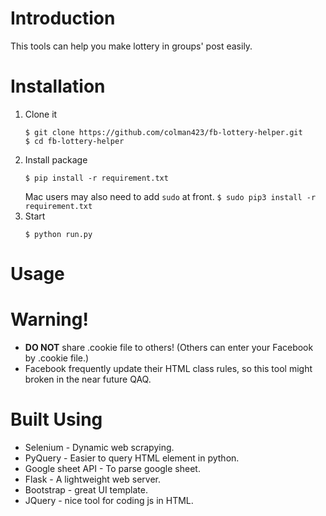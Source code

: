 # Introduction
This tools can help you make lottery in groups' post easily.

# Installation
1.  Clone it
    ```
    $ git clone https://github.com/colman423/fb-lottery-helper.git
    $ cd fb-lottery-helper
    ```
2. Install package
    ```
    $ pip install -r requirement.txt
    ```
    Mac users may also need to add `sudo` at front.
         ```
        $ sudo pip3 install -r requirement.txt
        ```   
3. Start
    ```
    $ python run.py
    ```

# Usage

#


# Warning!
- **DO NOT** share .cookie file to others!
(Others can enter your Facebook by .cookie file.)
- Facebook frequently update their HTML class rules, 
so this tool might broken in the near future QAQ.

# Built Using
- Selenium - Dynamic web scrapying.
- PyQuery - Easier to query HTML element in python.
- Google sheet API - To parse google sheet.
- Flask - A lightweight web server.
- Bootstrap - great UI template.
- JQuery - nice tool for coding js in HTML.

